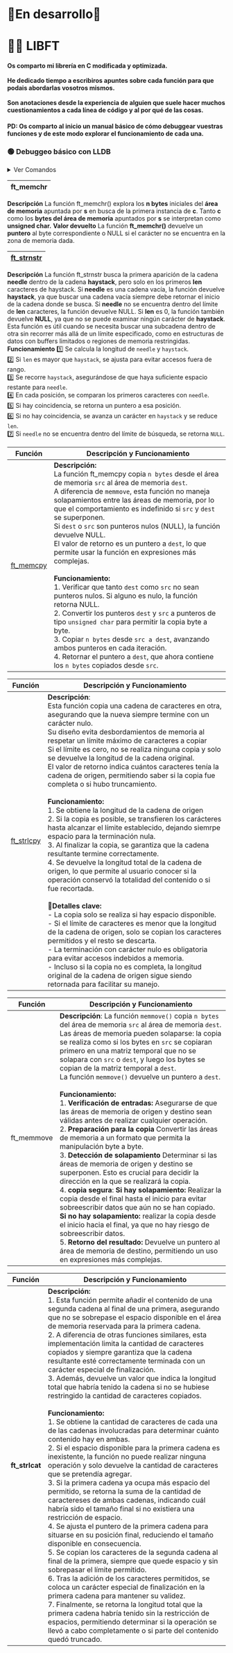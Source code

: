# 🚧En desarrollo👷

# 👨‍💻 LIBFT 

#### Os comparto mi librería en C modificada y optimizada.<br><br>He dedicado tiempo a escribiros apuntes sobre cada función para que podais abordarlas vosotros mismos.<br><br>Son anotaciones desde la experiencia de alguien que suele hacer muchos cuestionamientos a cada línea de código y al por qué de las cosas. 

#### PD: Os comparto al inicio un manual básico de cómo debuggear vuestras funciones y de este modo explorar el funcionamiento de cada una.

### 🟢 Debuggeo básico con LLDB

<details>
<summary>Ver Comandos</summary>

* **1. Iniciar el lldb con el ejecutable**

        lldb ./a.out

* **2. Establecer un punto de interrupción en una función**
  
            (lldb) b main
  
  - **Si quieres establecer un punto de interrupción en una línea específica:**
  
            (lldb) b tu_programa.c:10
      
  - **Si quieres ver todos los puntos de interrupción:**
      
            (lldb) breakpoint list
  
  - **Si quieres eliminar un punto de interrupción:**

            (lldb) breakpoint delete 1  # 1 es el número del punto de interrupción
      

* **3. Ejecuta el programa:**
  - Ejecuta el programa hasta que se encuentre un punto de interrupción.
  
            (lldb) r
      

* **4. Avanzar línea por línea**
  - Avanzar sin entrar en funciones:
      
            (lldb) n
      
  - Entrar en una función:
     
            (lldb) s
      

* **5. Si quieres inspeccionar variables**
  - Si quieres imprimir el valor de una variable:
      
            (lldb) p variable
     
  - Si quieres ver todas las variables locales:
      
            (lldb) fr v
      
  - Si quieres ver el contenido de un arreglo o puntero:
      
            (lldb) memory read puntero
      

* **6. Continuar la ejecución**
  - Continúa la ejecución hasta el siguiente punto de interrupción.
      
            (lldb) c
      

* **10. Salir de LLDB**
  - Cuando termines de depurar, sal de LLDB.
      
            (lldb) q


* **Comandos Útiles Adicionales**
  - **Ver el tamaño de una variable:**
      
            (lldb) p sizeof(variable)
      
  - **Ver el contenido de un arreglo como una cadena:**
      
            (lldb) p (char *)arreglo
      
  - **Ver el contenido de la pila de llamadas:**
     
            (lldb) bt
</details>

| ft_memchr |
|--------|
**Descripción**
La función ft_memchr() explora los **n bytes** iniciales del **área de memoria** apuntada por **s** en busca de la primera instancia de **c**. 
Tanto **c** como los **bytes del área de memoria** apuntados por **s** se interpretan como **unsigned char.**
**Valor devuelto**
La función **ft_memchr()** devuelve un **puntero** al byte correspondiente o NULL si el carácter no se encuentra en la zona de memoria dada.

| [ft_strnstr](https://github.com/PajaritoCantor/Libft/blob/main/ft_strnstr.c) |
|--------|
**Descripción** La función ft_strnstr busca la primera aparición de la cadena **needle** dentro de la cadena **haystack**, pero solo en los primeros **len** caracteres de haystack.
Si **needle** es una cadena vacía, la función devuelve **haystack**, ya que buscar una cadena vacía siempre debe retornar el inicio de la cadena donde se busca.
Si **needle** no se encuentra dentro del límite de **len** caracteres, la función devuelve NULL.
Si **len** es 0, la función también devuelve **NULL**, ya que no se puede examinar ningún carácter de **haystack**.
Esta función es útil cuando se necesita buscar una subcadena dentro de otra sin recorrer más allá de un límite especificado, como en estructuras de datos con buffers limitados o regiones de memoria restringidas.
**Funcionamiento**
1️⃣ Se calcula la longitud de `needle` y `haystack`.  
2️⃣ Si `len` es mayor que `haystack`, se ajusta para evitar accesos fuera de rango.  
3️⃣ Se recorre `haystack`, asegurándose de que haya suficiente espacio restante para `needle`.  
4️⃣ En cada posición, se comparan los primeros caracteres con `needle`.  
5️⃣ Si hay coincidencia, se retorna un puntero a esa posición.  
6️⃣ Si no hay coincidencia, se avanza un carácter en `haystack` y se reduce `len`.  
7️⃣ Si `needle` no se encuentra dentro del límite de búsqueda, se retorna `NULL`.  


| **Función** | **Descripción y Funcionamiento** |
|-------------|-----------------------------------|
| [ft_memcpy](https://github.com/PajaritoCantor/Libft/blob/main/ft_memcpy.c) | **Descripción:** <br> La función ft_memcpy copia `n bytes` desde el área de memoria `src` al área de memoria `dest`. <br> A diferencia de `memmove`, esta función no maneja solapamientos entre las áreas de memoria, por lo que el comportamiento es indefinido si `src` y `dest` se superponen. <br> Si `dest` o `src` son punteros nulos (NULL), la función devuelve NULL. <br> El valor de retorno es un puntero a `dest`, lo que permite usar la función en expresiones más complejas. <br> <br> **Funcionamiento:** <br>1. Verificar que tanto `dest` como `src` no sean punteros nulos. Si alguno es nulo, la función retorna NULL. <br> 2. Convertir los punteros `dest` y `src` a punteros de tipo `unsigned char` para permitir la copia byte a byte. <br> 3. Copiar `n bytes` desde `src a dest`, avanzando ambos punteros en cada iteración. <br> 4. Retornar el puntero a `dest`, que ahora contiene los `n bytes` copiados desde `src`.


| **Función** | **Descripción y Funcionamiento** |
|-------------|-----------------------------------|
| [ft_strlcpy](https://github.com/PajaritoCantor/Libft/blob/main/ft_strlcpy.c) | **Descripción**:<br> Esta función copia una cadena de caracteres en otra, asegurando que la nueva siempre termine con un carácter nulo. <br> Su diseño evita desbordamientos de memoria al respetar un límite máximo de caracteres a copiar <br> Si el límite es cero, no se realiza ninguna copia y solo se devuelve la longitud de la cadena original. <br> El valor de retorno indica cuántos caracteres tenía la cadena de origen, permitiendo saber si la copia fue completa o si hubo truncamiento. <br> <br> **Funcionamiento:** <br>1. Se obtiene la longitud de la cadena de origen <br> 2. Si la copia es posible, se transfieren los carácteres hasta alcanzar el límite establecido, dejando siemrpe espacio para la terminación nula. <br> 3. Al finalizar la copia, se garantiza que la cadena resultante termine correctamente. <br> 4. Se devuelve la longitud total de la cadena de origen, lo que permite al usuario conocer si la operación conservó la totalidad del contenido o si fue recortada.<br><br>📌**Detalles clave:** <br> - La copia solo se realiza si hay espacio disponible.<br>- Si el límite de caracteres es menor que la longitud de la cadena de origen, solo se copian los caracteres permitidos y el resto se descarta.<br>- La terminación con carácter nulo es obligatoria para evitar accesos indebidos a memoria.<br>- Incluso si la copia no es completa, la longitud original de la cadena de origen sigue siendo retornada para facilitar su manejo. |

| **Función** | **Descripción y Funcionamiento** |
|-------------|----------------------|
|ft_memmove | **Descripción**: La función `memmove()` copia `n bytes` del área de memoria `src` al área de memoria `dest`. <br>Las áreas de memoria pueden solaparse: la copia se realiza como si los bytes en `src` se copiaran primero en una matriz temporal que no se solapara con `src` o `dest`, y luego los bytes se copian de la matriz temporal a `dest`. <br>La función `memmove()` devuelve un puntero a `dest`.<br><br>**Funcionamiento:** <br>1. **Verificación de entradas:** Asegurarse de que las áreas de memoria de origen y destino sean válidas antes de realizar cualquier operación.<br>2. **Preparación para la copia** Convertir las áreas de memoria a un formato que permita la manipulación byte a byte.<br>3. **Detección de solapamiento** Determinar si las áreas de memoria de origen y destino se superponen. Esto es crucial para decidir la dirección en la que se realizará la copia.<br>4. **copia segura**: **Si hay solapamiento:** Realizar la copia desde el final hasta el inicio para evitar sobreescribir datos que aún no se han copiado.<br>**Si no hay solapamiento:** realizar la copia desde el inicio hacia el final, ya que no hay riesgo de sobreescribir datos. <br>5. **Retorno del resultado:** Devuelve un puntero al área de memoria de destino, permitiendo un uso en expresiones más complejas.     

| **Función** | **Descripción y Funcionamiento** |
|-------------|-----------------------------------|
| **ft_strlcat** | **Descripción:** <br> 1. Esta función permite añadir el contenido de una segunda cadena al final de una primera, asegurando que no se sobrepase el espacio disponible en el área de memoria reservada para la primera cadena.<br> 2. A diferencia de otras funciones similares, esta implementación limita la cantidad de caracteres copiados y siempre garantiza que la cadena resultante esté correctamente terminada con un carácter especial de finalización.<br> 3. Además, devuelve un valor que indica la longitud total que habría tenido la cadena si no se hubiese restringido la cantidad de caracteres copiados.<br><br> **Funcionamiento:** <br> 1. Se obtiene la cantidad de caracteres de cada una de las cadenas involucradas para determinar cuánto contenido hay en ambas.<br> 2. Si el espacio disponible para la primera cadena es inexistente, la función no puede realizar ninguna operación y solo devuelve la cantidad de caracteres que se pretendía agregar.<br> 3. Si la primera cadena ya ocupa más espacio del permitido, se retorna la suma de la cantidad de caractereses de ambas cadenas, indicando cuál habría sido el tamaño final si no existiera una restricción de espacio.<br> 4. Se ajusta el puntero de la primera cadena para situarse en su posición final, reduciendo el tamaño disponible en consecuencia.<br> 5. Se copian los caracteres de la segunda cadena al final de la primera, siempre que quede espacio y sin sobrepasar el límite permitido.<br> 6. Tras la adición de los caracteres permitidos, se coloca un carácter especial de finalización en la primera cadena para mantener su validez. <br> 7. Finalmente, se retorna la longitud total que la primera cadena habría tenido sin la restricción de espacios, permitiendo determinar si la operación se llevó a cabo completamente o si parte del contenido quedó truncado. |
